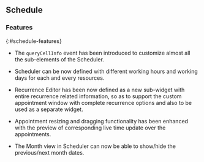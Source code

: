 ## Schedule

### Features
{:#schedule-features}

* The `queryCellInfo` event has been introduced to customize almost all the sub-elements of the Scheduler.

* Scheduler can be now defined with different working hours and working days for each and every resources.

* Recurrence Editor has been now defined as a new sub-widget with entire recurrence related information, so as to support the custom appointment window with complete recurrence options and also to be used as a separate widget.

* Appointment resizing and dragging functionality has been enhanced with the preview of corresponding live time update over the appointments.

* The Month view in Scheduler can now be able to show/hide the previous/next month dates.
